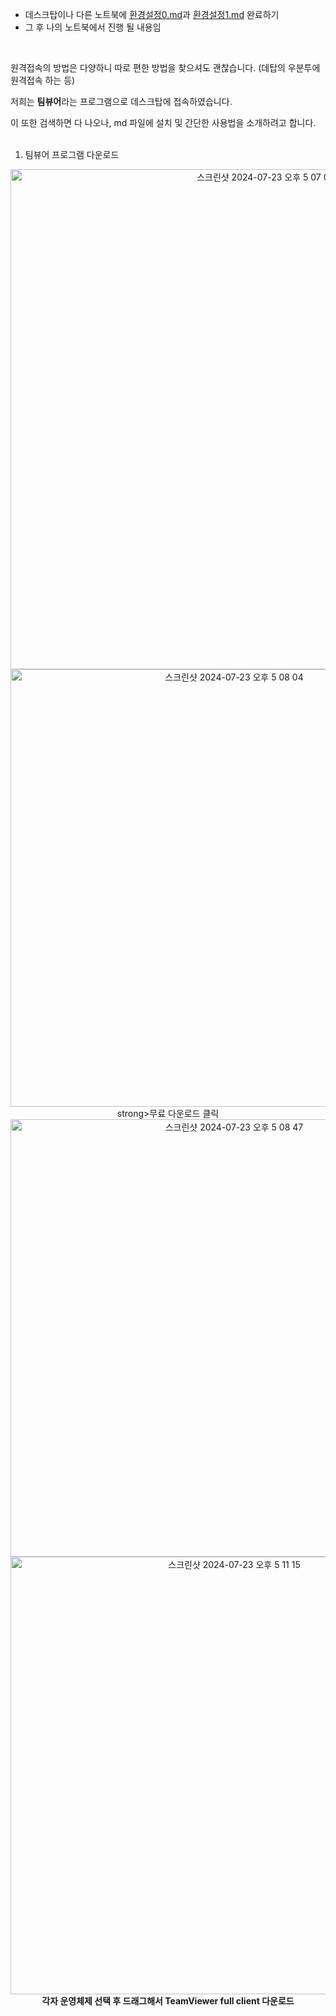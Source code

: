 - 데스크탑이나 다른 노트북에 [환경설정0.md](환경설정0.md)과 [환경설정1.md](환경설정1.md) 완료하기
- 그 후 나의 노트북에서 진행 될 내용임
<br>

원격접속의 방법은 다양하니 따로 편한 방법을 찾으셔도 괜찮습니다. (데탑의 우분투에 원격접속 하는 등) <br>

저희는 **팀뷰어**라는 프로그램으로 데스크탑에 접속하였습니다. <br>

이 또한 검색하면 다 나오나, md 파일에 설치 및 간단한 사용법을 소개하려고 합니다.
<br>
<br>
1. 팀뷰어 프로그램 다운로드
<p align="center">
  <img width="800" alt="스크린샷 2024-07-23 오후 5 07 05" src="https://github.com/user-attachments/assets/5bb7a777-7639-4bb6-8043-2911d0858d01">
  <img width="700" alt="스크린샷 2024-07-23 오후 5 08 04" src="https://github.com/user-attachments/assets/11e1646f-8122-4533-9d14-cd29bfce5882">
  strong>무료 다운로드 클릭</strong>
  <img width="700" alt="스크린샷 2024-07-23 오후 5 08 47" src="https://github.com/user-attachments/assets/36d9aa58-ddc4-4748-9a16-8df59c60abea">
  <img width="700" alt="스크린샷 2024-07-23 오후 5 11 15" src="https://github.com/user-attachments/assets/3be79525-f3c6-4fab-a413-a9405eb45294">
  <strong>각자 운영체제 선택 후 드래그해서 TeamViewer full client 다운로드</strong>
</p>

